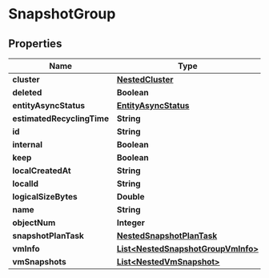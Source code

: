 

# SnapshotGroup


## Properties

Name | Type | Description | Notes
------------ | ------------- | ------------- | -------------
**cluster** | [**NestedCluster**](NestedCluster.md) |  | 
**deleted** | **Boolean** |  | 
**entityAsyncStatus** | [**EntityAsyncStatus**](EntityAsyncStatus.md) |  |  [optional]
**estimatedRecyclingTime** | **String** |  |  [optional]
**id** | **String** |  | 
**internal** | **Boolean** |  |  [optional]
**keep** | **Boolean** |  | 
**localCreatedAt** | **String** |  | 
**localId** | **String** |  | 
**logicalSizeBytes** | **Double** |  | 
**name** | **String** |  | 
**objectNum** | **Integer** |  | 
**snapshotPlanTask** | [**NestedSnapshotPlanTask**](NestedSnapshotPlanTask.md) |  | 
**vmInfo** | [**List&lt;NestedSnapshotGroupVmInfo&gt;**](NestedSnapshotGroupVmInfo.md) |  | 
**vmSnapshots** | [**List&lt;NestedVmSnapshot&gt;**](NestedVmSnapshot.md) |  |  [optional]



